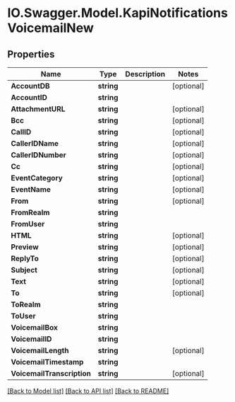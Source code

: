 # IO.Swagger.Model.KapiNotificationsVoicemailNew
## Properties

Name | Type | Description | Notes
------------ | ------------- | ------------- | -------------
**AccountDB** | **string** |  | [optional] 
**AccountID** | **string** |  | 
**AttachmentURL** | **string** |  | [optional] 
**Bcc** | **string** |  | [optional] 
**CallID** | **string** |  | [optional] 
**CallerIDName** | **string** |  | [optional] 
**CallerIDNumber** | **string** |  | [optional] 
**Cc** | **string** |  | [optional] 
**EventCategory** | **string** |  | [optional] 
**EventName** | **string** |  | [optional] 
**From** | **string** |  | [optional] 
**FromRealm** | **string** |  | 
**FromUser** | **string** |  | 
**HTML** | **string** |  | [optional] 
**Preview** | **string** |  | [optional] 
**ReplyTo** | **string** |  | [optional] 
**Subject** | **string** |  | [optional] 
**Text** | **string** |  | [optional] 
**To** | **string** |  | [optional] 
**ToRealm** | **string** |  | 
**ToUser** | **string** |  | 
**VoicemailBox** | **string** |  | 
**VoicemailID** | **string** |  | 
**VoicemailLength** | **string** |  | [optional] 
**VoicemailTimestamp** | **string** |  | 
**VoicemailTranscription** | **string** |  | [optional] 

[[Back to Model list]](../README.md#documentation-for-models) [[Back to API list]](../README.md#documentation-for-api-endpoints) [[Back to README]](../README.md)

